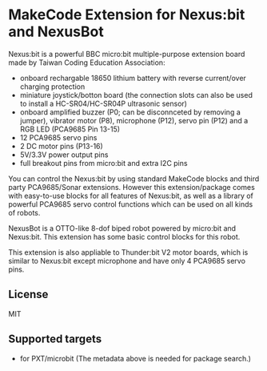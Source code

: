 # MakeCode Extension for Nexus:bit and NexusBot

Nexus:bit is a powerful BBC micro:bit multiple-purpose extension board made by Taiwan Coding Education Association:

* onboard rechargable 18650 lithium battery with reverse current/over charging protection
* miniature joystick/botton board (the connection slots can also be used to install a HC-SR04/HC-SR04P ultrasonic sensor)
* onboard amplified buzzer (P0; can be disconnceted by removing a jumper), vibrator motor (P8), microphone (P12), servo pin (P12) and a RGB LED (PCA9685 Pin 13-15)
* 12 PCA9685 servo pins
* 2 DC motor pins (P13-16)
* 5V/3.3V power output pins
* full breakout pins from micro:bit and extra I2C pins

You can control the Nexus:bit by using standard MakeCode blocks and third party PCA9685/Sonar extensions. However this extension/package comes with easy-to-use blocks for all features of Nexus:bit, as well as a library of powerful PCA9685 servo control functions which can be used on all kinds of robots.

NexusBot is a OTTO-like 8-dof biped robot powered by micro:bit and Nexus:bit. This extension has some basic control blocks for this robot.

This extension is also appliable to Thunder:bit V2 motor boards, which is similar to Nexus:bit except microphone and have only 4 PCA9685 servo pins.

## License

MIT

## Supported targets

* for PXT/microbit
(The metadata above is needed for package search.)

